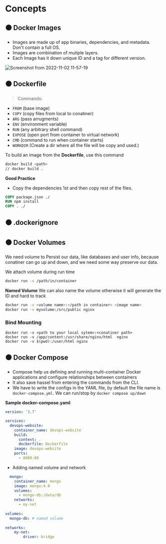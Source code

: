 # Concepts


## ⚫ Docker Images

- Images are made up of app binaries, dependencies, and metadata. Don't contain a full OS.
- Images are combination of mutiple layers.
- Each Image has it down unique ID and a tag for different version.

![Screenshot from 2022-11-02 11-57-19](https://user-images.githubusercontent.com/51878265/199414178-d59e8780-c140-4bf1-b27e-7e8f1c723afb.png)

## ⚫ Dockerfile

> Commands:

- `FROM` (base image)
- `COPY` (copy files from local to conatiner)
- `ARG` (pass arrugments)
- `ENV` (environment variable)
- `RUN` (any arbitrary shell command)
- `EXPOSE` (open port from container to virtual network)
- `CMD` (command to run when container starts) 
- `WORKDIR` (Create a dir where all the file will be copy and used.)

To build an image from the **Dockerfile**, use this command

```bash
docker build <path> 
// docker build .
```

**Good Practice**

- Copy the dependencies 1st and then copy rest of the files.

```Dockerfile
COPY package.json ./
RUN npm install
COPY . ./
```

## ⚫ .dockerignore


## ⚫ Docker Volumes

We need volume to Persist our data, like databases and user info, because conatiner can go up and down, and we need some way preserve our data.

We attach volume during run time

```bash
docker run -v /path/in/container
```

**Named Volume**
We can also name the volume otherwise it will generate the ID and hard to track

```bash
docker run -v <volume name>:</path in container> <image name>
docker run -v myvolume:/src/public nginx
```

### Bind Mounting

```
docker run -v <path to your local sytem>:<conatiner path>
docker run -v /app/content:/usr/share/nginx/html  nginx
docker run -v $(pwd):/user/html nginx
```

## ⚫ Docker Compose

- Compose help us defining and running multi-container Docker applications and configure relationships between containers 
- It also save hassel from entering the commands from the CLI.
- We have to write the configs in the YAML file, by default the file name is `docker-compose.yml`. We can run/stop by `docker compose up/down`

**Sample docker-compose.yaml**

```yaml
version: '3.7'

services:
  devops-website:
    container_name: devops-website
    build: 
      context: .
      dockerfile: Dockerfile
    image: devops-website
    ports:
      - 8080:80
```
- Adding named volume and network

```yaml
  mongo:
    container_name: mongo
    image: mongo:4.0
    volumes:
      - mongo-db:/data/db
    networks: 
      - my-net
      
volumes:
  mongo-db: # named volume
  
networks:
    my-net:
        driver: bridge
```

